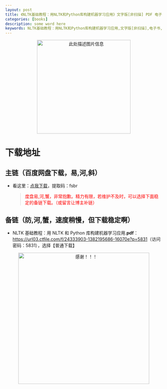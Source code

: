 ```yaml
---
layout: post
title: 《NLTK基础教程：用NLTK和Python库构建机器学习应用》文字版[非扫描] PDF 电子书网盘下载
categories: [books]
description: some word here
keywords: NLTK基础教程：用NLTK和Python库构建机器学习应用,文字版[非扫描],电子书,网盘下载
---
```


<div align="center"><img src="https://pic.imgdb.cn/item/67063c1dd29ded1a8c81cbdc.png" alt="此处描述图片信息" width="300px" height="auto"></div>

# 下载地址

## 主链（百度网盘下载，易,河,斜）

- 看这里：[点我下载](https://pan.baidu.com/s/1iMXUbSbtZQZjDcqDmnWUyw?pwd=fsbr)，提取码：fsbr

  > <p style="color:red" >度盘易,河,蟹，非常抱歉。精力有限，若维护不及时，可以选择下面稳定的备链下载。（或留言让博主补链）</p>

## 备链（防,河,蟹，速度稍慢，但下载稳定啊）

- NLTK 基础教程：用 NLTK 和 Python 库构建机器学习应用.**pdf**：<https://url03.ctfile.com/f/24333903-1382195686-16070e?p=5831>（访问密码：5831），选择【普通下载】

<div align="center"><img src="https://pic.imgdb.cn/item/6707df6bd29ded1a8ce37031.gif" alt="感谢！！！" width="420px" height="auto"/></div>

